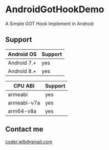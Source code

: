 # AndroidGotHookDemo
A Simple GOT Hook Implement in Android

## Support

| Android OS | Support |
| -- | --- |
| Android 7.+ | yes |
| Android 8.+ | yes |

| CPU ABI| Support |
| -- | --- |
| armeabi | yes |
| armeabi-v7a | yes |
| arm64-v8a | yes |

## Contact me

coder.wlb@gmail.com




